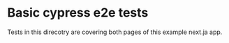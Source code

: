 # Basic cypress e2e tests

Tests in this direcotry are covering both pages of this example next.ja app. 
